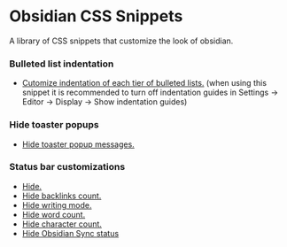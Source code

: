 # Obsidian CSS Snippets

A library of CSS snippets that customize the look of obsidian.

### Bulleted list indentation
- [Cutomize indentation of each tier of bulleted lists.](https://github.com/LiamSwayne/Obsidian-Resources/blob/main/bullet-list-indentation.css) (when using this snippet it is recommended to turn off indentation guides in Settings -> Editor -> Display -> Show indentation guides)

### Hide toaster popups
- [Hide toaster popup messages.](https://github.com/LiamSwayne/Obsidian-CSS-Snippets/blob/main/hide-toaster-notices.css)

### Status bar customizations
- [Hide.](https://github.com/LiamSwayne/Obsidian-Resources/blob/main/status-bar-off.css)
- [Hide backlinks count.](https://github.com/LiamSwayne/Obsidian-Resources/blob/main/status-bar-backlinks-off.css)
- [Hide writing mode.](https://github.com/LiamSwayne/Obsidian-CSS-Snippets/blob/main/status-bar-hide-writing-mode.css)
- [Hide word count.](https://github.com/LiamSwayne/Obsidian-Resources/blob/main/status-bar-word-count-of-note-off.css)
- [Hide character count.](https://github.com/LiamSwayne/Obsidian-CSS-Snippets/blob/main/status-bar-character-count-off.css)
- [Hide Obsidian Sync status](https://github.com/LiamSwayne/Obsidian-Resources/blob/main/hide-sync-status.css)
